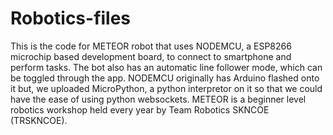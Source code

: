 # Robotics-files
This is the code for METEOR robot that uses NODEMCU, a ESP8266 microchip based development board, to connect to smartphone and perform tasks.
The bot also has an automatic line follower mode, which can be toggled through the app. NODEMCU originally has Arduino flashed onto it but, we uploaded MicroPython, a python interpretor on it so that we could have the ease of using python websockets. METEOR is a beginner level robotics workshop held every year by Team Robotics SKNCOE (TRSKNCOE).
